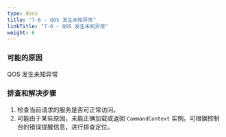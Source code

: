 ```yaml
---
type: docs
title: "7-6 - QOS 发生未知异常"
linkTitle: "7-6 - QOS 发生未知异常"
weight: 6
---
```


### 可能的原因

QOS 发生未知异常

### 排查和解决步骤

1. 检查当前请求的服务是否可正常访问。 
2. 可能由于某些原因，未能正确加载或返回 `CommandContext` 实例。可根据控制台的错误提醒信息，进行排查定位。


